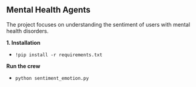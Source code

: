 ## Mental Health Agents
The project focuses on understanding the sentiment of users with mental health disorders.  

**1. Installation**
- ```!pip install -r requirements.txt```

**Run the crew**
- ```python sentiment_emotion.py```
   
